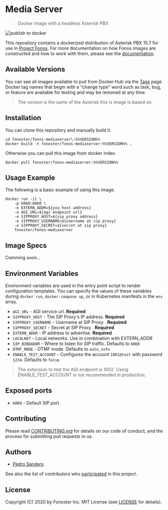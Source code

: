 # Media Server

> Docker image with a headless Asterisk PBX

![publish to docker](https://github.com/fonoster/fonos-mediaserver/workflows/publish%20to%20docker%20hub/badge.svg)

This repository contains a dockerized distribution of Asterisk PBX 15.7 for use in [Project Fonos](https://github.com/fonoster/fonos). For more documentation on how Fonos images are constructed and how to work with them, please see the [documentation](https://github.com/fonoster/fonos).

## Available Versions

You can see all images available to pull from Docker Hub via the [Tags](https://hub.docker.com/repository/docker/fonoster/fonos-mediaserver/tags?page=1) page. Docker tag names that begin with a "change type" word such as task, bug, or feature are available for testing and may be removed at any time.

> The version is the same of the Asterisk this is image is based on

## Installation

You can clone this repository and manually build it.

```
cd fonoster/fonos-mediaserver\:%%VERSION%%
docker build -t fonoster/fonos-mediaserver:%%VERSION%% .
```

Otherwise you can pull this image from docker index.

```
docker pull fonoster/fonos-mediaserver:%%VERSION%%
```

## Usage Example

The following is a basic example of using this image.

```
docker run -it \
    -p 6060:6060 \
    -e EXTERN_ADDR=${you host address}
    -e AGI_URL=${agi endpoint url}
    -e SIPPROXY_HOST=${sip proxy address}
    -e SIPPROXY_USERNAME=${username at sip proxy}
    -e SIPPROXY_SECRET=${secret at sip proxy}
    fonoster/fonos-mediaserver
```

## Image Specs

Comming soon...

## Environment Variables

Environment variables are used in the entry point script to render configuration templates. You can specify the values of these variables during `docker run`, `docker-compose up`, or in Kubernetes manifests in the `env` array.

- `AGI_URL` - AGI service url. **Required**
- `SIPPROXY_HOST` - The SIP Proxy's IP address. **Required**
- `SIPPROXY_USERNAME` - Username at SIP Proxy . **Required**
- `SIPPROXY_SECRET` - Secret at SIP Proxy . **Required**
- `EXTERN_ADDR` - IP address to advertise. **Required**
- `LOCALNET` - Local networks. Use in combination with EXTERN_ADDR
- `SIP_BINDADDR` - Where to listen for SIP traffic. Defaults to `6060`
- `DTMF_MODE` - DTMF mode. Defaults to `auto_info`
- `ENABLE_TEST_ACCOUNT` -  Configures the account `1001@test` with password `1234`. Defaults to `false`

> The extension to test the AGI endpoint is 1002. Using ENABLE_TEST_ACCOUNT is not recommended in production.

## Exposed ports

- `6060` - Default SIP port

## Contributing

Please read [CONTRIBUTING.md](https://github.com/fonoster/fonos/blob/master/CONTRIBUTING.md) for details on our code of conduct, and the process for submitting pull requests to us.

## Authors

- [Pedro Sanders](https://github.com/psanders)

See also the list of contributors who [participated](https://github.com/fonoster/routr/contributors) in this project.

## License

Copyright (C) 2020 by Fonoster Inc. MIT License (see [LICENSE](https://github.com/fonoster/fonos/blob/master/LICENSE) for details).
